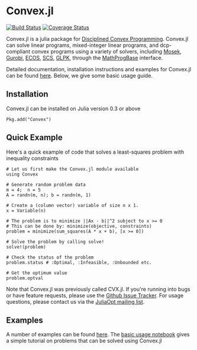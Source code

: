 # Convex.jl

[![Build Status](https://travis-ci.org/cvxgrp/Convex.jl.svg?branch=master)](https://travis-ci.org/cvxgrp/Convex.jl) [![Coverage Status](https://img.shields.io/coveralls/cvxgrp/Convex.jl.svg)](https://coveralls.io/r/cvxgrp/Convex.jl)

Convex.jl is a julia package for [Disciplined Convex Programming](http://dcp.stanford.edu/). Convex.jl can solve linear programs, mixed-integer linear programs, and dcp-compliant convex programs using a variety of solvers, including [Mosek](https://github.com/JuliaOpt/Mosek.jl), [Gurobi](https://github.com/JuliaOpt/gurobi.jl), [ECOS](https://github.com/JuliaOpt/ECOS.jl), [SCS](https://github.com/karanveerm/SCS.jl), [GLPK](https://github.com/JuliaOpt/GLPK.jl), through the [MathProgBase](http://mathprogbasejl.readthedocs.org/en/latest/) interface.

Detailed documentation, installation instructions and examples for Convex.jl can be found [here](http://convexjl.readthedocs.org/). Below, we give some basic usage guide.


## Installation
Convex.jl can be installed on Julia version 0.3 or above
```
Pkg.add("Convex")
```

## Quick Example
Here's a quick example of code that solves a least-squares problem with inequality constraints
```
# Let us first make the Convex.jl module available
using Convex

# Generate random problem data
m = 4;  n = 5
A = randn(m, n); b = randn(m, 1)

# Create a (column vector) variable of size n x 1.
x = Variable(n)

# The problem is to minimize ||Ax - b||^2 subject to x >= 0
# This can be done by: minimize(objective, constraints)
problem = minimize(sum_squares(A * x + b), [x >= 0])

# Solve the problem by calling solve!
solve!(problem)

# Check the status of the problem
problem.status # :Optimal, :Infeasible, :Unbounded etc.

# Get the optimum value
problem.optval
```

Note that Convex.jl was previously called CVX.jl. If you're running into bugs or have feature requests, please use the [Github Issue Tracker](https://github.com/cvxgrp/Convex.jl/issues>). For usage questions, please contact us via the [JuliaOpt mailing list](https://groups.google.com/forum/#!forum/julia-opt>).


## Examples
A number of examples can be found [here](http://convexjl.readthedocs.org/en/latest/examples.html). 
The [basic usage notebook](http://nbviewer.ipython.org/github/cvxgrp/Convex.jl/blob/master/examples/basic_usage.ipynb) gives a simple tutorial on problems that can be solved using Convex.jl
